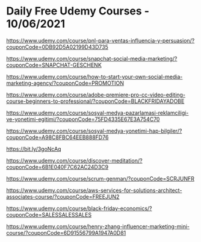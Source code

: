 # Daily Free Udemy Courses - 10/06/2021

https://www.udemy.com/course/pnl-para-ventas-influencia-y-persuasion/?couponCode=0DB92D5A02199D43D735
https://www.udemy.com/course/snapchat-social-media-marketing/?couponCode=SNAPCHAT-GESCHENK
https://www.udemy.com/course/how-to-start-your-own-social-media-marketing-agency/?couponCode=PROMOTION
https://www.udemy.com/course/adobe-premiere-pro-cc-video-editing-course-beginners-to-professional/?couponCode=BLACKFRIDAYADOBE
https://www.udemy.com/course/sosyal-medya-pazarlamasi-reklamciligi-ve-yonetimi-egitimi/?couponCode=75FD4335E67E3A754C70
https://www.udemy.com/course/sosyal-medya-yonetimi-hap-bilgiler/?couponCode=A98C8FBC64EEB888FD76
https://bit.ly/3goNcAq
https://www.udemy.com/course/discover-meditation/?couponCode=6B1E040F7C62AC24D3C9
https://www.udemy.com/course/scrum-genman/?couponCode=SCRJUNFR
https://www.udemy.com/course/aws-services-for-solutions-architect-associates-course/?couponCode=FREEJUN2
https://www.udemy.com/course/black-friday-economics/?couponCode=SALESSALESSALES
https://www.udemy.com/course/henry-zhang-influencer-marketing-mini-course/?couponCode=6D91556799A1947A0D81
